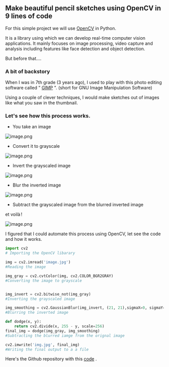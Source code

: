 ## Make beautiful pencil sketches using OpenCV in 9 lines of code

For this simple project we will use  [OpenCV](https://opencv.org/)  in Python.

It is a library using which we can develop real-time computer vision applications. It mainly focuses on image processing, video capture and analysis including features like face detection and object detection.

But before that....

### A bit of backstory
When I was in 7th grade (3 years ago), I used to play with this photo editing software called " [GIMP](https://www.gimp.org/) ". (short for GNU Image Manipulation Software)

Using a couple of clever techniques, I would make sketches out of images like what you saw in the thumbnail.


### Let's see how this process works.

- You take an image

![image.png](https://cdn.hashnode.com/res/hashnode/image/upload/v1619984592141/rAqt04cPZ.png)

- Convert it to grayscale

![image.png](https://cdn.hashnode.com/res/hashnode/image/upload/v1619984602580/_O9gwlCYo.png)

- Invert the grayscaled image

![image.png](https://cdn.hashnode.com/res/hashnode/image/upload/v1619984610480/ypuOmpcpH.png)

- Blur the inverted image

![image.png](https://cdn.hashnode.com/res/hashnode/image/upload/v1619984622303/vjNHIGXXW.png)

- Subtract the grayscaled image from the blurred inverted image

et voilà !

![image.png](https://cdn.hashnode.com/res/hashnode/image/upload/v1619984634641/uJkUA3dGN.png)

I figured that I could automate this process using OpenCV, let see the code and how it works.



```py
import cv2
# Importing the OpenCV libarary

img = cv2.imread('image.jpg')
#Reading the image

img_gray = cv2.cvtColor(img, cv2.COLOR_BGR2GRAY)
#Converting the image to grayscale


img_invert = cv2.bitwise_not(img_gray)
#Inverting the grayscaled image

img_smoothing = cv2.GaussianBlur(img_invert, (21, 21),sigmaX=0, sigmaY=0)
#Blurring the inverted image

def dodge(x, y):
    return cv2.divide(x, 255 - y, scale=256)
final_img = dodge(img_gray, img_smoothing)
#Subtracting the blurred iamge from the orignal image

cv2.imwrite('img.jpg', final_img)
#Writing the final output to a a file
```



Here's the Github repository with this  [code](https://github.com/PrasoonPratham/Sketches-with-Python) .


